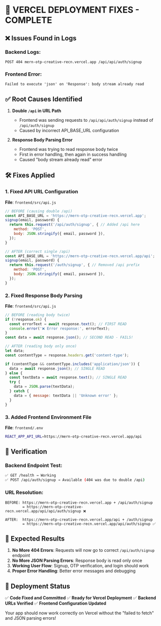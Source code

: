# 🔧 VERCEL DEPLOYMENT FIXES - COMPLETE

## ❌ Issues Found in Logs

### Backend Logs:
```
POST 404 mern-otp-creative-recn.vercel.app /api/api/auth/signup
```

### Frontend Error:
```
Failed to execute 'json' on 'Response': body stream already read
```

## ✅ Root Causes Identified

1. **Double `/api` in URL Path** 
   - Frontend was sending requests to `/api/api/auth/signup` instead of `/api/auth/signup`
   - Caused by incorrect API_BASE_URL configuration

2. **Response Body Parsing Error**
   - Frontend was trying to read response body twice
   - First in error handling, then again in success handling
   - Caused "body stream already read" error

## 🛠 Fixes Applied

### 1. Fixed API URL Configuration
**File**: `frontend/src/api.js`
```javascript
// BEFORE (causing double /api)
const API_BASE_URL = 'https://mern-otp-creative-recn.vercel.app';
signup(email, password) {
  return this.request('/api/auth/signup', { // Added /api here
    method: 'POST',
    body: JSON.stringify({ email, password }),
  });
}

// AFTER (correct single /api)
const API_BASE_URL = 'https://mern-otp-creative-recn.vercel.app/api';
signup(email, password) {
  return this.request('/auth/signup', { // Removed /api prefix
    method: 'POST',
    body: JSON.stringify({ email, password }),
  });
}
```

### 2. Fixed Response Body Parsing
**File**: `frontend/src/api.js`
```javascript
// BEFORE (reading body twice)
if (!response.ok) {
  const errorText = await response.text(); // FIRST READ
  console.error('❌ Error response:', errorText);
}
const data = await response.json(); // SECOND READ - FAILS!

// AFTER (reading body only once)
let data;
const contentType = response.headers.get('content-type');

if (contentType && contentType.includes('application/json')) {
  data = await response.json(); // SINGLE READ
} else {
  const textData = await response.text(); // SINGLE READ
  try {
    data = JSON.parse(textData);
  } catch {
    data = { message: textData || 'Unknown error' };
  }
}
```

### 3. Added Frontend Environment File
**File**: `frontend/.env`
```bash
REACT_APP_API_URL=https://mern-otp-creative-recn.vercel.app/api
```

## 🧪 Verification

### Backend Endpoint Test:
```bash
✅ GET /health → Working
✅ POST /api/auth/signup → Available (404 was due to double /api)
```

### URL Resolution:
```
BEFORE: https://mern-otp-creative-recn.vercel.app + /api/auth/signup 
        = https://mern-otp-creative-recn.vercel.app/api/api/auth/signup ❌

AFTER:  https://mern-otp-creative-recn.vercel.app/api + /auth/signup 
        = https://mern-otp-creative-recn.vercel.app/api/auth/signup ✅
```

## 🎯 Expected Results

1. **No More 404 Errors**: Requests will now go to correct `/api/auth/signup` endpoint
2. **No More JSON Parsing Errors**: Response body is read only once
3. **Working User Flow**: Signup, OTP verification, and login should work
4. **Proper Error Handling**: Better error messages and debugging

## 🚀 Deployment Status

✅ **Code Fixed and Committed**
✅ **Ready for Vercel Deployment**
✅ **Backend URLs Verified**
✅ **Frontend Configuration Updated**

Your app should now work correctly on Vercel without the "failed to fetch" and JSON parsing errors!